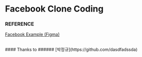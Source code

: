# Facebook Clone Coding

### REFERENCE
[Facebook Example (Figma)](https://www.figma.com/file/kgcvqRSVDSYq9p6oSwtTjv/PARD_HW3?node-id=203-2&t=OHSMbco5Sb9CRE0S-0)

<br>
#### Thanks to
###### [박정규](https://github.com/dasdfadssda)
